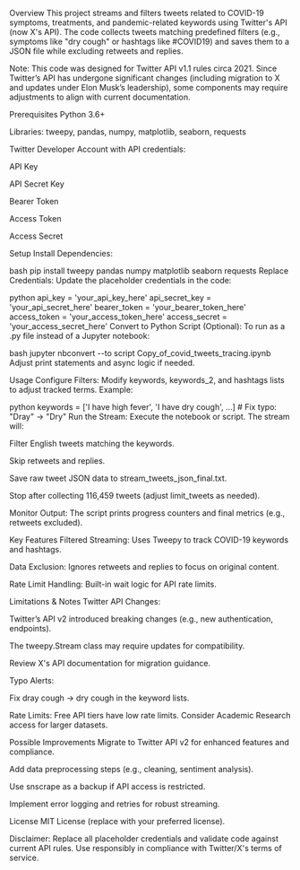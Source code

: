 Overview
This project streams and filters tweets related to COVID-19 symptoms, treatments, and pandemic-related keywords using Twitter's API (now X's API). The code collects tweets matching predefined filters (e.g., symptoms like "dry cough" or hashtags like #COVID19) and saves them to a JSON file while excluding retweets and replies.

Note: This code was designed for Twitter API v1.1 rules circa 2021. Since Twitter’s API has undergone significant changes (including migration to X and updates under Elon Musk’s leadership), some components may require adjustments to align with current documentation.

Prerequisites
Python 3.6+

Libraries: tweepy, pandas, numpy, matplotlib, seaborn, requests

Twitter Developer Account with API credentials:

API Key

API Secret Key

Bearer Token

Access Token

Access Secret

Setup
Install Dependencies:

bash
pip install tweepy pandas numpy matplotlib seaborn requests
Replace Credentials:
Update the placeholder credentials in the code:

python
api_key = 'your_api_key_here'
api_secret_key = 'your_api_secret_here'
bearer_token = 'your_bearer_token_here'
access_token = 'your_access_token_here'
access_secret = 'your_access_secret_here'
Convert to Python Script (Optional):
To run as a .py file instead of a Jupyter notebook:

bash
jupyter nbconvert --to script Copy_of_covid_tweets_tracing.ipynb
Adjust print statements and async logic if needed.

Usage
Configure Filters:
Modify keywords, keywords_2, and hashtags lists to adjust tracked terms.
Example:

python
keywords = ['I have high fever', 'I have dry cough', ...]  # Fix typo: "Dray" → "Dry"
Run the Stream:
Execute the notebook or script. The stream will:

Filter English tweets matching the keywords.

Skip retweets and replies.

Save raw tweet JSON data to stream_tweets_json_final.txt.

Stop after collecting 116,459 tweets (adjust limit_tweets as needed).

Monitor Output:
The script prints progress counters and final metrics (e.g., retweets excluded).

Key Features
Filtered Streaming: Uses Tweepy to track COVID-19 keywords and hashtags.

Data Exclusion: Ignores retweets and replies to focus on original content.

Rate Limit Handling: Built-in wait logic for API rate limits.

Limitations & Notes
Twitter API Changes:

Twitter’s API v2 introduced breaking changes (e.g., new authentication, endpoints).

The tweepy.Stream class may require updates for compatibility.

Review X's API documentation for migration guidance.

Typo Alerts:

Fix dray cough → dry cough in the keyword lists.

Rate Limits:
Free API tiers have low rate limits. Consider Academic Research access for larger datasets.

Possible Improvements
Migrate to Twitter API v2 for enhanced features and compliance.

Add data preprocessing steps (e.g., cleaning, sentiment analysis).

Use snscrape as a backup if API access is restricted.

Implement error logging and retries for robust streaming.

License
MIT License (replace with your preferred license).

Disclaimer: Replace all placeholder credentials and validate code against current API rules. Use responsibly in compliance with Twitter/X's terms of service.

